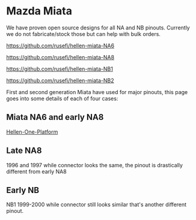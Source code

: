 # Mazda Miata

We have proven open source designs for all NA and NB pinouts. Currently we do not fabricate/stock those but can help with bulk orders.

https://github.com/rusefi/hellen-miata-NA6

https://github.com/rusefi/hellen-miata-NA8

https://github.com/rusefi/hellen-miata-NB1

https://github.com/rusefi/hellen-miata-NB2

First and second generation Miata have used for major pinouts, this page goes into some details of each of four cases:

## Miata NA6 and early NA8

[Hellen-One-Platform](Hellen-One-Platform)

## Late NA8

1996 and 1997 while connector looks the same, the pinout is drastically different from early NA8

## Early NB

NB1 1999-2000 while connector still looks similar that's another different pinout.
